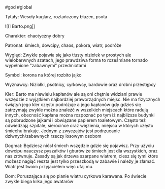 #god #global

Tytuły: Wesoły kuglarz, roztańczony błazen, psota 

![[I Barto.png]]

Charakter: chaotyczny dobry 

Patronat: śmiech, dowcipy, chaos, pokora, wiatr, podróże 

Wygląd: Zwykle pojawia się jako tłusty niziołek w prostych ale wielobarwnych szatach, jego prawdziwa forma to roześmiane tornado wypełnione "zabawnymi" przedmiotami 

Symbol: korona na której rozbito jajko 

Wyznawcy: Niziołki, psotnicy, cyrkowcy, bardowie oraz drobni przestępcy 

Kler: Barto ma niewielu kapłanów ale są oni chętnie widziani prawie wszędzie z wyjątkiem najbardziej praworządnych miejsc. Nie ma fizycznych świątyń jego kler często podróżuje a jego kapłanów gdy gdzieś się zatrzymają zwykle można znaleźć w wszelkich miejscach które radują innych, obecność kapłana można rozpoznać po tym iż najbliższe budynki są pobrudzone jajkami i obwiązane papierem toaletowym. Często też odwiedzają szpitale, sierocińce oraz więzienia, miejsca w których często śmiechu brakuje. Jednym z zwyczajów jest podrzucanie dziwnych/zabawnych rzeczy losowym osobom 

Dogmat: Będziesz niósł śmiech wszędzie gdzie się pojawisz. Przy użyciu dowcipu nauczysz pyszałków i gburów że śmiech jest dla wszystkich, oraz nas zrównuje. Zasady są jak drzewa szarpane wiatrem, ciesz się tymi które możesz nagiąć reszta jest tylko przeszkodą w zabawie i należy je złamać. Wiatr jest twoim przyjacielem więc ufaj mu.

Dom: Poruszająca się po planie wiatru cyrkowa karawana. Po świecie zwykle biega kilka jego awatarów